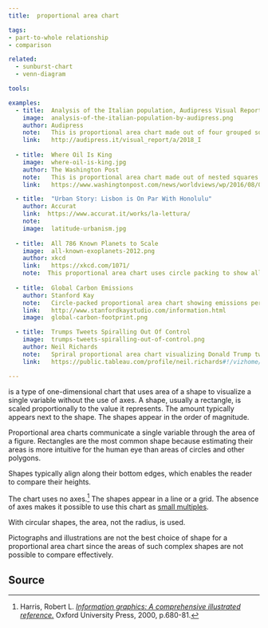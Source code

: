 ```yaml
---
title:  proportional area chart

tags:
- part-to-whole relationship
- comparison

related:
  - sunburst-chart
  - venn-diagram

tools:

examples:
  - title:  Analysis of the Italian population, Audipress Visual Report
    image:  analysis-of-the-italian-population-by-audipress.png
    author: Audipress
    note:   This is proportional area chart made out of four grouped squares, according to profession type.
    link:   http://audipress.it/visual_report/a/2018_I
    
  - title:  Where Oil Is King
    image:  where-oil-is-king.jpg
    author: The Washington Post
    note:   This is proportional area chart made out of nested squares
    link:   https://www.washingtonpost.com/news/worldviews/wp/2016/08/02/how-the-crash-in-oil-prices-devastated-angola-and-venezuela/

  - title:  "Urban Story: Lisbon is On Par With Honolulu"
    author: Accurat
    link:  https://www.accurat.it/works/la-lettura/
    note:   
    image:  latitude-urbanism.jpg
    
  - title:  All 786 Known Planets to Scale
    image:  all-known-exoplanets-2012.png
    author: xkcd
    link:   https://xkcd.com/1071/
    note:  This proportional area chart uses circle packing to show all 786 extrasolar planets (as of june 2012). Planets are categorized based on their mass which is shown with different color.
    
  - title:  Global Carbon Emissions
    author: Stanford Kay
    note:   Circle-packed proportional area chart showing emissions per country
    link:   http://www.stanfordkaystudio.com/information.html
    image:  global-carbon-footprint.png

  - title:  Trumps Tweets Spiralling Out Of Control
    image:  trumps-tweets-spiralling-out-of-control.png
    author: Neil Richards
    note:   Spriral proportional area chart visualizing Donald Trump tweets. Each circle represent number of re-tweets and favorites. See the interactive visualizatioin to explore content of each tweet.
    link:   https://public.tableau.com/profile/neil.richards#!/vizhome/trump_5/Dashboard1

---
```


is a type of one-dimensional chart that uses area of a shape to visualize a single variable without the use of axes. A shape, usually a rectangle, is scaled proportionally to the value it represents. The amount typically appears next to the shape. The shapes appear in the order of magnitude.

<!--more-->
Proportional area charts communicate a single variable through the area of a figure. Rectangles are the most common shape because estimating their areas is more intuitive for the human eye than areas of circles and other polygons.

Shapes typically align along their bottom edges, which enables the reader to compare their heights.

The chart uses no axes.[^harris] The shapes appear in a line or a grid. The absence of axes makes it possible to use this chart as [small multiples](/small-multiples).

With circular shapes, the area, not the radius, is used. 

Pictographs and illustrations are not the best choice of shape for a proportional area chart since the areas of such complex shapes are not possible to compare effectively.

## Source
[^harris]: Harris, Robert L. [*Information graphics: A comprehensive illustrated reference.*](https://books.google.com/books?id=LT1RXREvkGIC) Oxford University Press, 2000, p.680-81.
